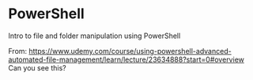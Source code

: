 # PowerShell
Intro to file and folder manipulation using PowerShell

From: https://www.udemy.com/course/using-powershell-advanced-automated-file-management/learn/lecture/23634888?start=0#overview
Can you see this?